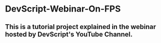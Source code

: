 # DevScript-Webinar-On-FPS

## This is a tutorial project explained in the webinar hosted by DevScript's YouTube Channel.
 